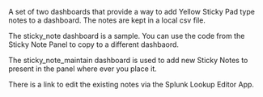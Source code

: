 A set of two dashboards that provide a way to add Yellow Sticky Pad type notes to a dashboard.  The notes are kept in a local csv file.

The sticky_note dashboard is a sample.  You can use the code from the Sticky Note Panel to copy to a different dashbaord.

The sticky_note_maintain dashboard is used to add new Sticky Notes to present in the panel where ever you place it.

There is a link to edit the existing notes via the Splunk Lookup Editor App.  
